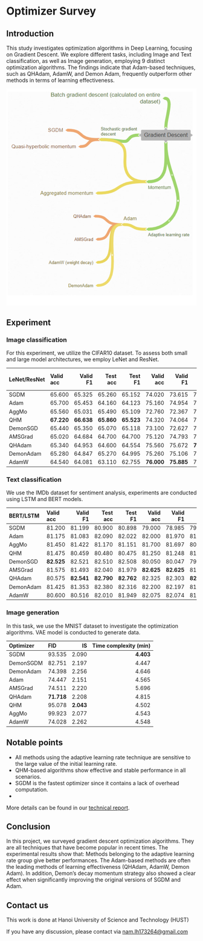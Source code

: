 # Optimizer Survey

## Introduction
This study investigates optimization algorithms in Deep Learning, focusing on Gradient Descent. We explore different tasks, including Image and Text classification, as well as Image generation, employing 9 distinct optimization algorithms. The findings indicate that Adam-based techniques, such as QHAdam, AdamW, and Demon Adam, frequently outperform other methods in terms of learning effectiveness.
<div align="center">

<p align="center">
  <img src="./asset/introp.png" alt="gradient descent based algorithm">
</p>
</div>

## Experiment
### Image classification
For this experiment, we utilize the CIFAR10 dataset. To assess both small and large model architectures, we employ LeNet and ResNet.

| LeNet/ResNet | Valid acc  | Valid F1    | Test acc     |Test F1     | Valid acc  | Valid F1    | Test acc   |Test F1     | Time complexity (s/epoch) |
|:-------------|:-----------|------------:|-------------:|-----------:|-----------:|------------:|-----------:|-----------:|--------------------------:|
|SGDM          | 65.600     | 65.325      | 65.260       | 65.152     | 74.020     | 73.615      | 73.110     | 72.847     | **6.992/15.205**          |             
|Adam          | 65.700     | 65.453      | 64.160       | 64.123     | 75.160     | 74.954      | 75.070     | 74.985     | 7.135/16.079              |
|AggMo         | 65.560     | 65.031      | 65.490       | 65.109     | 72.760     | 72.367      | 71.990     | 71.641     | 6.966/16.027              |
|QHM           | **67.220** | **66.638**  | **65.860**   | **65.523** | 74.320     | 74.064      | 73.140     | 73.000     | 7.111/16.006              |
|DemonSGD      | 65.440     | 65.350      | 65.070       | 65.118     | 73.100     | 72.627      | 73.280     | 73.118     | 7.149/15.622              |
|AMSGrad       | 65.020     | 64.684      | 64.700       | 64.700     | 75.120     | 74.793      | 73.660     | 72.512     | 7.313/15.965              |
|QHAdam        | 65.340     | 64.953      | 64.600       | 64.554     | 75.560     | 75.672      | **75.130** | **75.428** | 7.277/16.959              |
|DemonAdam     | 65.280     | 64.847      | 65.270       | 64.995     | 75.260     | 75.106      | 74.200     | 74.235     | 8.533/16.660              |
|AdamW         | 64.540     | 64.081      | 63.110       | 62.755     | **76.000** | **75.885**  | 75.030     | 75.081     | 8.294/16.723              |

### Text classification
We use the IMDb dataset for sentiment analysis, experiments are conducted using LSTM and BERT models.

| BERT/LSTM    | Valid acc  | Valid F1    | Test acc     |Test F1     | Valid acc  | Valid F1    | Test acc   |Test F1     | 
|:-------------|:-----------|------------:|-------------:|-----------:|-----------:|------------:|-----------:|-----------:|
|SGDM          | 81.200     | 81.199      | 80.900       | 80.898     | 79.000     | 78.985      | 79.790     | 79.783     |             
|Adam          | 81.175     | 81.083      | 82.090       | 82.022     | 82.000     | 81.970      | 81.470     | 81.439     |
|AggMo         | 81.450     | 81.422      | 81.170       | 81.151     | 81.700     | 81.697      | 80.620     | 80.618     |
|QHM           | 81.475     | 80.459      | 80.480       | 80.475     | 81.250     | 81.248      | 81.420     | 81.481     |
|DemonSGD      | **82.525** | 82.521      | 82.510       | 82.508     | 80.050     | 80.047      | 79.460     | 79.460     |
|AMSGrad       | 81.575     | 81.493      | 82.040       | 81.979     | **82.625** | **82.625**  | 81.950     | 81.950     |
|QHAdam        | 80.575     | **82.541**  | **82.790**   | **82.762** | 82.325     | 82.303      | **82.070** | **82.047** | 
|DemonAdam     | 81.425     | 81.353      | 82.380       | 82.316     | 82.200     | 82.197      | 81.890     | 81.888     |
|AdamW         | 80.600     | 80.516      | 82.010       | 81.949     | 82.075     | 82.074      | 81.410     | 81.410     |

### Image generation
In this task, we use the MNIST dataset to investigate the optimization algorithms. VAE model is conducted to generate data.

| Optimizer    | FID        | IS          | Time complexity (min)|
|:-------------|:-----------|------------:|---------------------:|
| SGDM         | 93.535     | 2.090       | **4.403**            |
| DemonSGDM    | 82.751     | 2.197       | 4.447                |
| DemonAdam    | 74.398     | 2.256       | 4.646                |
| Adam         | 74.447     | 2.151       | 4.565                |
| AMSGrad      | 74.511     | 2.220       | 5.696                |
| QHAdam       | **71.718** | 2.208       | 4.815                |
| QHM          | 95.078     | **2.043**   | 4.502                |
| AggMo        | 99.923     | 2.077       | 4.543                |
| AdamW        | 74.028     | 2.262       | 4.548                |


## Notable points
- All methods using the adaptive learning rate technique are sensitive to the large value of the initial learning rate.
- QHM-based algorithms show effective and stable performance in all scenarios.
- SGDM is the fastest optimizer since it contains a lack of overhead computation.
- 
More details can be found in our [technical report](https://github.com/NamCyan/Optimizer_Survey/blob/main/asset/optimizer_survey_report.pdf).

## Conclusion
In this project, we surveyed gradient descent optimization algorithms. They are all techniques that have become popular in recent times. The experimental results show that: Methods belonging to the adaptive learning rate group give better performances. The Adam-based methods are often the leading methods of learning effectiveness (QHAdam, AdamW, Demon Adam). In addition, Demon’s decay momentum strategy also showed a clear effect when significantly improving the original versions of SGDM and Adam.

## Contact us
This work is done at Hanoi University of Science and Technology (HUST)

If you have any discussion, please contact via nam.lh173264@gmail.com

